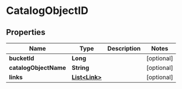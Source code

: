 
# CatalogObjectID

## Properties
Name | Type | Description | Notes
------------ | ------------- | ------------- | -------------
**bucketId** | **Long** |  |  [optional]
**catalogObjectName** | **String** |  |  [optional]
**links** | [**List&lt;Link&gt;**](Link.md) |  |  [optional]



